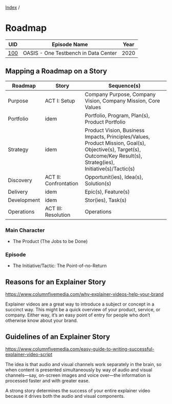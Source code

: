 [Index](../README.md) / 

# Roadmap

| UID | Episode Name | Year |
|-----|--------------|------|
|[100](./100/README.md)  | OASIS - One Testbench in Data Center | 2020 |

## Mapping a Roadmap on a Story

| Roadmap | Story | Sequence(s) |
|---------|-------|-------------|
| Purpose | ACT I: Setup | Company Purpose, Company Vision, Company Mission, Core Values |
| Portfolio | idem | Portfolio, Program, Plan(s), Product Portfolio |
| Strategy | idem | Product Vision, Business Impacts, Principles/Values, Product Mission, Goal(s), Objective(s), Target(s), Outcome/Key Result(s), Strateg(ies), Initiative(s)/Tactic(s) |
| Discovery | ACT II: Confrontation | Opportunit(ies), Idea(s), Solution(s) |
| Delivery | idem | Epic(s), Feature(s) |
| Development | idem | Stor(ies), Task(s) |
| Operations | ACT III: Resolution | Operations |

### Main Character

- The Product (The Jobs to be Done)

### Episode

- The Initiative/Tactic: The Point-of-no-Return

## Reasons for an Explainer Story

https://www.columnfivemedia.com/why-explainer-videos-help-your-brand

Explainer videos are a great way to introduce a subject or concept in a succinct way. This might be a quick overview of your product, service, or company. Either way, it’s an easy point of entry for people who don’t otherwise know about your brand.


## Guidelines of an Explainer Story

https://www.columnfivemedia.com/easy-guide-to-writing-successful-explainer-video-script

The idea is that audio and visual channels work separately in the brain, so when content is presented simultaneously by way of audio and visual channels—say, on-screen images and voice over—the information is processed faster and with greater ease.

A strong story determines the success of your entire explainer video because it drives both the audio and visual components.


